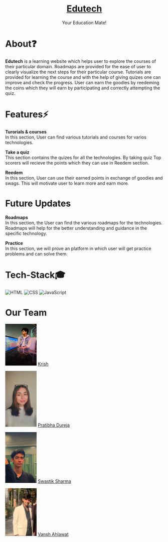 <h1 align="center"> <a href="https://www.canva.com/design/DAGBy4Jw7WA/Im8K8H6FmD6on12AcFiNwA/edit?utm_content=DAGBy4Jw7WA&utm_campaign=designshare&utm_medium=link2&utm_source=sharebutton"> Edutech </a> </h1> 
<p align="center">Your Education Mate!<p>

# About❓
<bold><strong>Edutech</strong></bold> is a learning website which helps user to explore the courses of their particular domain. Roadmaps are provided for the ease of user to clearly visualize the next steps for their particular course. Tutorials are provided for learning the course and with the help of giving quizes one can improve and check the progress. User can earn the goodies by reedeming the coins which they will earn by participating and correctly attempting the quiz.

# Features⚡

<bold><strong>Turorials & courses</strong></bold><br>
In this section, User can find various tutorials and courses for varios technologies.
  
<bold><strong>Take a quiz</strong></bold><br>
This section contains the quizes for all the technologies.
By taking quiz Top scorers will recieve the points which they can use in Reedem section.

<bold><strong>Reedem</strong></bold><br>
In this section, User can use their earned points in exchange of goodies and swags. This will motivate user to learn more and earn more.

# Future Updates

<bold><strong>Roadmaps</strong></bold><br>
In this section, the User can find the various roadmaps for the technologies. Roadmaps will help for the better understanding and guidance in the specific technology.

<bold><strong>Practice</strong></bold><br>
In this section, we will prove an platform in which user will get practice problems and can solve them.


# Tech-Stack🎓
<img alt="HTML" src="https://img.shields.io/badge/HTML5-E34F26?style=for-the-badge&logo=html5&logoColor=white"/>
<img alt="CSS" src="https://img.shields.io/badge/CSS3-1572B6?style=for-the-badge&logo=css3&logoColor=white"/>
<img alt="JavaScript" src="https://img.shields.io/badge/JavaScript-323330?style=for-the-badge&logo=javascript&logoColor=F7DF1E"/>


# Our Team
<img src="images\krrish.png" width='100px'> <a href="https://github.com/Krishrajput1107" target="_blank">Krish</a>
  
<img src="images\Pratibha.png" width='100px'> <a href="https://github.com/pratibhadureja" target="_blank">Pratibha Dureja</a>

<img src="images\Swastik.png" width='100px'> <a href="https://github.com/11SwaStik" target="_blank">Swastik Sharma</a>

<img src="images\Vansh.png" width='100px'> <a href="https://github.com/DeDzX" target="_blank">Vansh Ahlawat</a>


